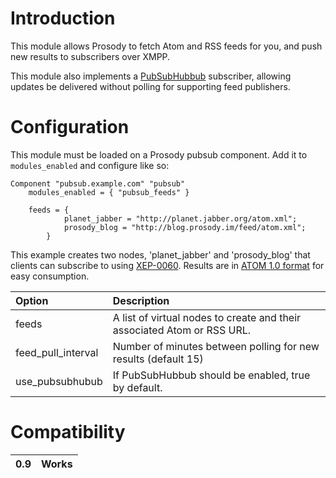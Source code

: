 # Introduction #

This module allows Prosody to fetch Atom and RSS feeds for you, and push new results to subscribers over XMPP.

This module also implements a [PubSubHubbub](http://pubsubhubbub.googlecode.com/svn/trunk/pubsubhubbub-core-0.3.html) subscriber, allowing updates be delivered without polling for supporting feed publishers.

# Configuration #

This module must be loaded on a Prosody pubsub component. Add it to `modules_enabled` and configure like so:

```
Component "pubsub.example.com" "pubsub"
    modules_enabled = { "pubsub_feeds" }

    feeds = {
			planet_jabber = "http://planet.jabber.org/atom.xml";
			prosody_blog = "http://blog.prosody.im/feed/atom.xml";
		}
```

This example creates two nodes, 'planet\_jabber' and 'prosody\_blog' that clients can subscribe to using [XEP-0060](http://xmpp.org/extensions/xep-0060.html). Results are in [ATOM 1.0 format](http://atomenabled.org/) for easy consumption.

| **Option** | **Description** |
|:-----------|:----------------|
| feeds      | A list of virtual nodes to create and their associated Atom or RSS URL. |
| feed\_pull\_interval | Number of minutes between polling for new results (default 15) |
| use\_pubsubhubub | If PubSubHubbub should be enabled, true by default. |

# Compatibility #
| 0.9 | Works |
|:----|:------|